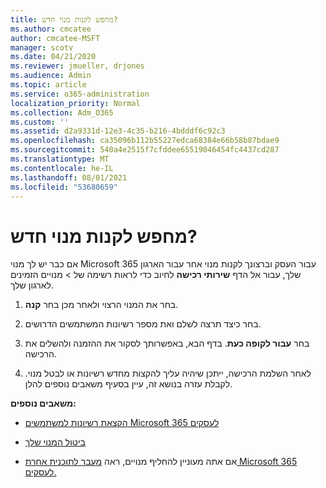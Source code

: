 ```yaml
---
title: מחפש לקנות מנוי חדש?
ms.author: cmcatee
author: cmcatee-MSFT
manager: scotv
ms.date: 04/21/2020
ms.reviewer: jmueller, drjones
ms.audience: Admin
ms.topic: article
ms.service: o365-administration
localization_priority: Normal
ms.collection: Adm_O365
ms.custom: ''
ms.assetid: d2a9331d-12e3-4c35-b216-4bdddf6c92c3
ms.openlocfilehash: ca35096b112b55227edca68384e66b58b87bdae9
ms.sourcegitcommit: 540a4e2515f7cfddee65519046454fc4437cd287
ms.translationtype: MT
ms.contentlocale: he-IL
ms.lasthandoff: 08/01/2021
ms.locfileid: "53680659"
---
```

# <a name="looking-to-buy-a-new-subscription"></a>מחפש לקנות מנוי חדש?

אם כבר יש לך מנוי Microsoft 365 עבור העסק וברצונך לקנות מנוי אחר עבור הארגון שלך, עבור אל הדף **שירותי רכישה** לחיוב כדי לראות רשימה של \> [](https://go.microsoft.com/fwlink/p/?linkid=868433) מנויים הזמינים לארגון שלך.
 
1. בחר את המנוי הרצוי ולאחר מכן בחר **קנה**.

2. בחר כיצד תרצה לשלם ואת מספר רשיונות המשתמשים הדרושים.

3. בחר **עבור לקופה כעת**. בדף הבא, באפשרותך לסקור את ההזמנה ולהשלים את הרכישה.

4. לאחר השלמת הרכישה, ייתכן שיהיה עליך להקצות מחדש רשיונות או לבטל מנוי. לקבלת עזרה בנושא זה, עיין בסעיף משאבים נוספים להלן.

 **משאבים נוספים:**
  
- [הקצאת רשיונות למשתמשים Microsoft 365 לעסקים](/microsoft-365/admin/add-users/add-users)
    
- [ביטול המנוי שלך](/microsoft-365/commerce/subscriptions/cancel-your-subscription)
    
- אם אתה מעוניין להחליף מנויים, ראה [מעבר לתוכנית אחרת Microsoft 365 לעסקים.](/microsoft-365/commerce/subscriptions/switch-to-a-different-plan)